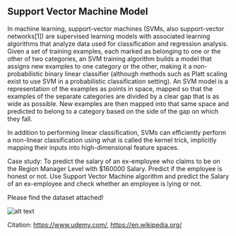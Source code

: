 ## Support Vector Machine Model

In machine learning, support-vector machines (SVMs, also support-vector networks[1]) are supervised learning models with associated learning algorithms that analyze data used for classification and regression analysis. Given a set of training examples, each marked as belonging to one or the other of two categories, an SVM training algorithm builds a model that assigns new examples to one category or the other, making it a non-probabilistic binary linear classifier (although methods such as Platt scaling exist to use SVM in a probabilistic classification setting). An SVM model is a representation of the examples as points in space, mapped so that the examples of the separate categories are divided by a clear gap that is as wide as possible. New examples are then mapped into that same space and predicted to belong to a category based on the side of the gap on which they fall.

In addition to performing linear classification, SVMs can efficiently perform a non-linear classification using what is called the kernel trick, implicitly mapping their inputs into high-dimensional feature spaces.

Case study: To predict the salary of an ex-employee who claims to be on the Region Manager Level with $160000 Salary. Predict if the employee is honest or not. Use Support Vector Machine algorithm and predict the Salary of an ex-employee and check whether an employee is lying or not. 

Please find the dataset attached!

![alt text](https://github.com/prtk1306/MachineLearning/blob/master/ML%20Logo.PNG "Machine Learning")

Citation: https://www.udemy.com/, https://en.wikipedia.org/